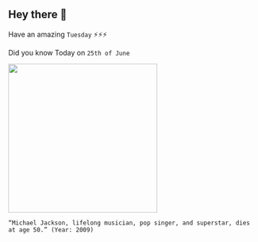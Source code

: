 ## Hey there 👋
Have an amazing `Tuesday` ⚡⚡⚡

Did you know Today on `25th of June`
 
 [<img src="https://www.rollingstone.com/wp-content/uploads/2018/06/rs-170256-88697169.jpg?resize=1800,1200&w=450" width="300" />](https://www.history.com/this-day-in-history/king-of-pop-michael-jackson-dies-at-age-50#:~:text=On%20June%2025%2C%202009%2C%20Michael,him%20by%20his%20personal%20doctor.) 
 ```
“Michael Jackson, lifelong musician, pop singer, and superstar, dies at age 50.” (Year: 2009)
```
